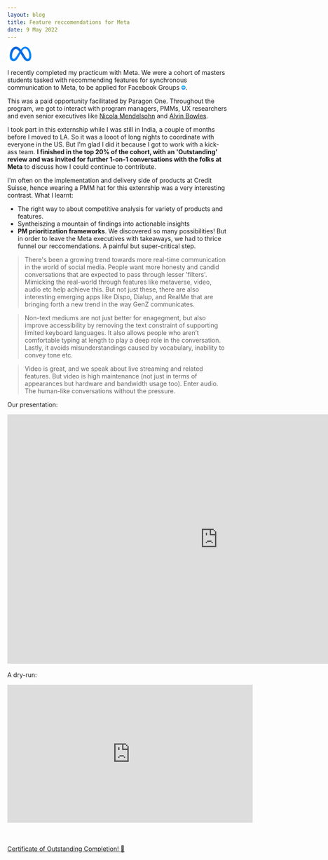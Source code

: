 ```yaml
---
layout: blog
title: Feature reccomendations for Meta 
date: 9 May 2022
---
```

<img src="misc_images\meta.png" width="12%">

I recently completed my practicum with Meta. We were a cohort of masters students tasked with recommending features for synchronous communication to Meta, to be applied for Facebook Groups <img src="misc_images\fb_groups.png" width="2%">.

This was a paid opportunity facilitated by Paragon One. Throughout the program, we got to interact with program managers, PMMs, UX researchers and even senior executives like [Nicola Mendelsohn](https://www.linkedin.com/in/nicolamendelsohn1/) and [Alvin Bowles](https://www.linkedin.com/in/alvinbowles/).

I took part in this externship while I was still in India, a couple of months before I moved to LA. So it was a looot of long nights to coordinate with everyone in the US. But I'm glad I did it because I got to work with a kick-ass team. **I finished in the top 20% of the cohort, with an 'Outstanding' review and was invited for further 1-on-1 conversations with the folks at Meta** to discuss how I could continue to contribute.

I'm often on the implementation and delivery side of products at Credit Suisse, hence wearing a PMM hat for this extenrship was a very interesting contrast. 
What I learnt: 
- The right way to about competitive analysis for variety of products and features.
- Syntheiszing a mountain of findings into actionable insights
- **PM prioritization frameworks**. We discovered so many possibilities! But in order to leave the Meta executives with takeaways, we had to thrice funnel our reccomendations. A painful but super-critical step.

> There's been a growing trend towards more real-time communication in the world of social media. People want more honesty and candid conversations that are expected to pass through lesser 'filters'. Mimicking the real-world through features like metaverse, video, audio etc help achieve this. But not just these, there are also interesting emerging apps like Dispo, Dialup, and RealMe that are bringing forth a new trend in the way GenZ communicates.

> Non-text mediums are not just better for enagegment, but also improve accessibility by removing the text constraint of supporting limited keyboard languages. It also allows people who aren’t comfortable typing at length to play a deep role in the conversation. Lastly, it avoids misunderstandings caused by vocabulary, inability to convey tone etc.

> Video is great, and we speak about live streaming and related features. But video is high maintenance (not just in terms of appearances but hardware and bandwidth usage too). Enter audio. The human-like conversations without the pressure.

Our presentation:
<iframe src="https://docs.google.com/presentation/d/e/2PACX-1vTvaB3vKaRt3c7e5nTmoZrT5sanArBIkKZkb90_sI8Db50racnlKQVm8OvMM3C8VhV6oMEfWJX_fdA8/embed?start=false&loop=false&delayms=3000" frameborder="0" width="960" height="569" allowfullscreen="true" mozallowfullscreen="true" webkitallowfullscreen="true"></iframe>

A dry-run:
<iframe width="560" height="315" src="https://www.youtube.com/embed/M9N3AxUdshQ" title="YouTube video player" frameborder="0" allow="accelerometer; autoplay; clipboard-write; encrypted-media; gyroscope; picture-in-picture" allowfullscreen></iframe>

<!-- 
Here is our feature analysis matrix:
<iframe src="https://docs.google.com/spreadsheets/d/e/2PACX-1vS8rCHcUlHNAE-0f6n_FinA7Sk0_2WooUSmZwwHGtka5YOsdXaEqBO3up8u6iA4lAYm-S_lDqlK9Ott/pubhtml?gid=769982255&amp;single=true&amp;widget=true&amp;headers=false" width="100%" height="500px"></iframe>


Here are our case studies:
<iframe src="https://docs.google.com/spreadsheets/d/e/2PACX-1vTnuCWjRToQ5jhuFH1dQWAeGvQUDNBNnOfy5RmkkLMDxhcdas706Unw9DKkVjSaxPAk6p8xs02qG075/pubhtml?gid=0&amp;single=true&amp;widget=true&amp;headers=false" width="100%" height="300px"></iframe> -->


<br><br>
[Certificate of Outstanding Completion! 📃](https://portfolio.paragonone.com/p/fa374020a3757f0dceba4c5d8ba509e705b09e97/4996)
